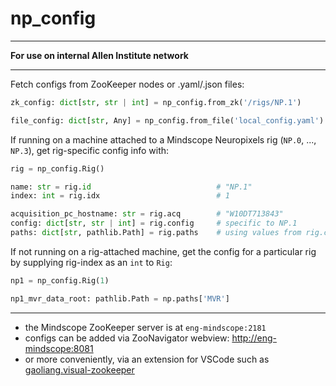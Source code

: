 # np_config


***

**For use on internal Allen Institute network**

***


Fetch configs from ZooKeeper nodes or .yaml/.json files:

```python
zk_config: dict[str, str | int] = np_config.from_zk('/rigs/NP.1')

file_config: dict[str, Any] = np_config.from_file('local_config.yaml')

```


If running on a machine attached to a Mindscope Neuropixels rig (`NP.0`, ..., `NP.3`), get rig-specific config info with:

```python
rig = np_config.Rig()

name: str = rig.id                            # "NP.1"
index: int = rig.idx                          # 1

acquisition_pc_hostname: str = rig.acq        # "W10DT713843"
config: dict[str, str | int] = rig.config     # specific to NP.1
paths: dict[str, pathlib.Path] = rig.paths    # using values from rig.config
```



If not running on a rig-attached machine, get the config for a particular rig by supplying rig-index as an `int` to `Rig`:

```python
np1 = np_config.Rig(1)

np1_mvr_data_root: pathlib.Path = np.paths['MVR']
```


***


- the Mindscope ZooKeeper server is at `eng-mindscope:2181`
- configs can be added via ZooNavigator webview:
  [http://eng-mindscope:8081](http://eng-mindscope:8081)
- or more conveniently, via an extension for VSCode such as [gaoliang.visual-zookeeper](https://marketplace.visualstudio.com/items?itemName=gaoliang.visual-zookeeper)

